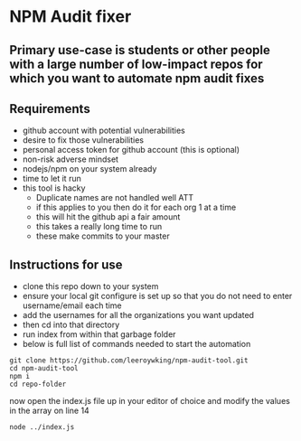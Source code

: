 # NPM Audit fixer
## Primary use-case is students or other people with a large number of low-impact repos for which you want to automate npm audit fixes

## Requirements
* github account with potential vulnerabilities 
* desire to fix those vulnerabilities
* personal access token for github account (this is optional)
* non-risk adverse mindset
* nodejs/npm on your system already
* time to let it run 
* this tool is hacky
  * Duplicate names are not handled well ATT
  * if this applies to you then do it for each org 1 at a time
  * this will hit the github api a fair amount
  * this takes a really long time to run
  * these make commits to your master


## Instructions for use 
* clone this repo down to your system
* ensure your local git configure is set up so that you do not need to enter username/email each time
* add the usernames for all the organizations you want updated
* then cd into that directory
* run index from within that garbage folder
* below is full list of commands needed to start the automation

```
git clone https://github.com/leeroywking/npm-audit-tool.git
cd npm-audit-tool
npm i
cd repo-folder
```

now open the index.js file up in your editor of choice and modify the values in the array on line 14
```
node ../index.js
```

